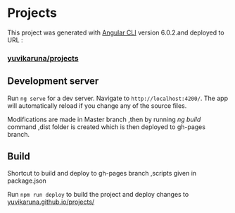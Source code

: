 #  Projects

This project was generated with [Angular CLI](https://github.com/angular/angular-cli) version 6.0.2.and deployed to URL : 
### [yuvikaruna/projects](yuvikaruna.github.io/projects)

## Development server

Run `ng serve` for a dev server. Navigate to `http://localhost:4200/`. The app will automatically reload if you change any of the source files.

Modifications are made in Master branch ,then by running *ng build* command ,dist folder is created which is then deployed to gh-pages
branch.
 
## Build

Shortcut to build and deploy to gh-pages branch ,scripts given in package.json

Run `npm run deploy` to build the project and deploy changes to [yuvikaruna.github.io/projects/](yuvikaruna.github.io/projects/)
